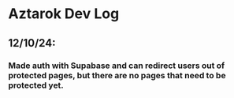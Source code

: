 # Aztarok Dev Log

## 12/10/24:

### Made auth with Supabase and can redirect users out of protected pages, but there are no pages that need to be protected yet.
